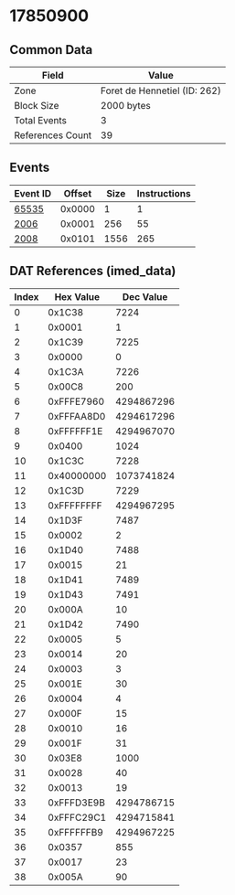 # 17850900

## Common Data

| Field            | Value                        |
|------------------|------------------------------|
| Zone             | Foret de Hennetiel (ID: 262) |
| Block Size       | 2000 bytes                   |
| Total Events     | 3                            |
| References Count | 39                           |

## Events

| Event ID            | Offset   |   Size |   Instructions |
|---------------------|----------|--------|----------------|
| [65535](./65535.md) | 0x0000   |      1 |              1 |
| [2006](./2006.md)   | 0x0001   |    256 |             55 |
| [2008](./2008.md)   | 0x0101   |   1556 |            265 |

## DAT References (imed_data)

|   Index | Hex Value   |   Dec Value |
|---------|-------------|-------------|
|       0 | 0x1C38      |        7224 |
|       1 | 0x0001      |           1 |
|       2 | 0x1C39      |        7225 |
|       3 | 0x0000      |           0 |
|       4 | 0x1C3A      |        7226 |
|       5 | 0x00C8      |         200 |
|       6 | 0xFFFE7960  |  4294867296 |
|       7 | 0xFFFAA8D0  |  4294617296 |
|       8 | 0xFFFFFF1E  |  4294967070 |
|       9 | 0x0400      |        1024 |
|      10 | 0x1C3C      |        7228 |
|      11 | 0x40000000  |  1073741824 |
|      12 | 0x1C3D      |        7229 |
|      13 | 0xFFFFFFFF  |  4294967295 |
|      14 | 0x1D3F      |        7487 |
|      15 | 0x0002      |           2 |
|      16 | 0x1D40      |        7488 |
|      17 | 0x0015      |          21 |
|      18 | 0x1D41      |        7489 |
|      19 | 0x1D43      |        7491 |
|      20 | 0x000A      |          10 |
|      21 | 0x1D42      |        7490 |
|      22 | 0x0005      |           5 |
|      23 | 0x0014      |          20 |
|      24 | 0x0003      |           3 |
|      25 | 0x001E      |          30 |
|      26 | 0x0004      |           4 |
|      27 | 0x000F      |          15 |
|      28 | 0x0010      |          16 |
|      29 | 0x001F      |          31 |
|      30 | 0x03E8      |        1000 |
|      31 | 0x0028      |          40 |
|      32 | 0x0013      |          19 |
|      33 | 0xFFFD3E9B  |  4294786715 |
|      34 | 0xFFFC29C1  |  4294715841 |
|      35 | 0xFFFFFFB9  |  4294967225 |
|      36 | 0x0357      |         855 |
|      37 | 0x0017      |          23 |
|      38 | 0x005A      |          90 |
